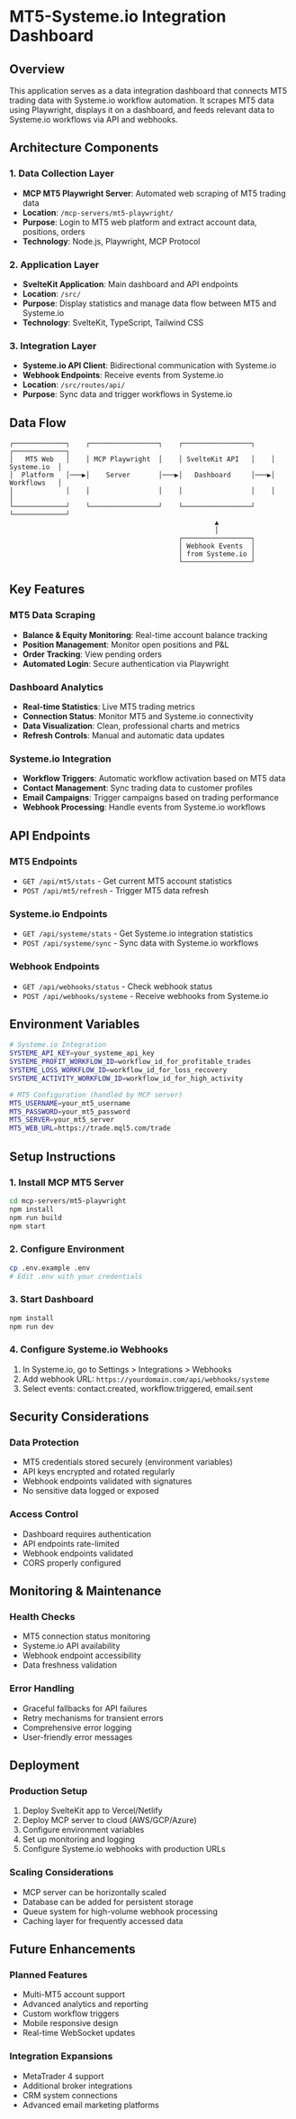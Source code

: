 # MT5-Systeme.io Integration Dashboard

## Overview
This application serves as a data integration dashboard that connects MT5 trading data with Systeme.io workflow automation. It scrapes MT5 data using Playwright, displays it on a dashboard, and feeds relevant data to Systeme.io workflows via API and webhooks.

## Architecture Components

### 1. Data Collection Layer
- **MCP MT5 Playwright Server**: Automated web scraping of MT5 trading data
- **Location**: `/mcp-servers/mt5-playwright/`
- **Purpose**: Login to MT5 web platform and extract account data, positions, orders
- **Technology**: Node.js, Playwright, MCP Protocol

### 2. Application Layer
- **SvelteKit Application**: Main dashboard and API endpoints
- **Location**: `/src/`
- **Purpose**: Display statistics and manage data flow between MT5 and Systeme.io
- **Technology**: SvelteKit, TypeScript, Tailwind CSS

### 3. Integration Layer
- **Systeme.io API Client**: Bidirectional communication with Systeme.io
- **Webhook Endpoints**: Receive events from Systeme.io
- **Location**: `/src/routes/api/`
- **Purpose**: Sync data and trigger workflows in Systeme.io

## Data Flow

```
┌─────────────┐    ┌─────────────────┐    ┌─────────────────┐    ┌─────────────┐
│   MT5 Web   │    │ MCP Playwright  │    │ SvelteKit API   │    │ Systeme.io  │
│  Platform   │───▶│    Server       │───▶│   Dashboard     │───▶│ Workflows   │
│             │    │                 │    │                 │    │             │
└─────────────┘    └─────────────────┘    └─────────────────┘    └─────────────┘
                                                   ▲
                                                   │
                                          ┌─────────────────┐
                                          │ Webhook Events  │
                                          │ from Systeme.io │
                                          └─────────────────┘
```

## Key Features

### MT5 Data Scraping
- **Balance & Equity Monitoring**: Real-time account balance tracking
- **Position Management**: Monitor open positions and P&L
- **Order Tracking**: View pending orders
- **Automated Login**: Secure authentication via Playwright

### Dashboard Analytics
- **Real-time Statistics**: Live MT5 trading metrics
- **Connection Status**: Monitor MT5 and Systeme.io connectivity
- **Data Visualization**: Clean, professional charts and metrics
- **Refresh Controls**: Manual and automatic data updates

### Systeme.io Integration
- **Workflow Triggers**: Automatic workflow activation based on MT5 data
- **Contact Management**: Sync trading data to customer profiles
- **Email Campaigns**: Trigger campaigns based on trading performance
- **Webhook Processing**: Handle events from Systeme.io workflows

## API Endpoints

### MT5 Endpoints
- `GET /api/mt5/stats` - Get current MT5 account statistics
- `POST /api/mt5/refresh` - Trigger MT5 data refresh

### Systeme.io Endpoints
- `GET /api/systeme/stats` - Get Systeme.io integration statistics
- `POST /api/systeme/sync` - Sync data with Systeme.io workflows

### Webhook Endpoints
- `GET /api/webhooks/status` - Check webhook status
- `POST /api/webhooks/systeme` - Receive webhooks from Systeme.io

## Environment Variables

```bash
# Systeme.io Integration
SYSTEME_API_KEY=your_systeme_api_key
SYSTEME_PROFIT_WORKFLOW_ID=workflow_id_for_profitable_trades
SYSTEME_LOSS_WORKFLOW_ID=workflow_id_for_loss_recovery
SYSTEME_ACTIVITY_WORKFLOW_ID=workflow_id_for_high_activity

# MT5 Configuration (handled by MCP server)
MT5_USERNAME=your_mt5_username
MT5_PASSWORD=your_mt5_password
MT5_SERVER=your_mt5_server
MT5_WEB_URL=https://trade.mql5.com/trade
```

## Setup Instructions

### 1. Install MCP MT5 Server
```bash
cd mcp-servers/mt5-playwright
npm install
npm run build
npm start
```

### 2. Configure Environment
```bash
cp .env.example .env
# Edit .env with your credentials
```

### 3. Start Dashboard
```bash
npm install
npm run dev
```

### 4. Configure Systeme.io Webhooks
1. In Systeme.io, go to Settings > Integrations > Webhooks
2. Add webhook URL: `https://yourdomain.com/api/webhooks/systeme`
3. Select events: contact.created, workflow.triggered, email.sent

## Security Considerations

### Data Protection
- MT5 credentials stored securely (environment variables)
- API keys encrypted and rotated regularly
- Webhook endpoints validated with signatures
- No sensitive data logged or exposed

### Access Control
- Dashboard requires authentication
- API endpoints rate-limited
- Webhook endpoints validated
- CORS properly configured

## Monitoring & Maintenance

### Health Checks
- MT5 connection status monitoring
- Systeme.io API availability
- Webhook endpoint accessibility
- Data freshness validation

### Error Handling
- Graceful fallbacks for API failures
- Retry mechanisms for transient errors
- Comprehensive error logging
- User-friendly error messages

## Deployment

### Production Setup
1. Deploy SvelteKit app to Vercel/Netlify
2. Deploy MCP server to cloud (AWS/GCP/Azure)
3. Configure environment variables
4. Set up monitoring and logging
5. Configure Systeme.io webhooks with production URLs

### Scaling Considerations
- MCP server can be horizontally scaled
- Database can be added for persistent storage
- Queue system for high-volume webhook processing
- Caching layer for frequently accessed data

## Future Enhancements

### Planned Features
- Multi-MT5 account support
- Advanced analytics and reporting
- Custom workflow triggers
- Mobile responsive design
- Real-time WebSocket updates

### Integration Expansions
- MetaTrader 4 support
- Additional broker integrations
- CRM system connections
- Advanced email marketing platforms